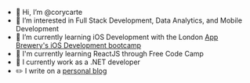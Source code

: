 - 👋 Hi, I’m @corycarte
- 👀 I’m interested in Full Stack Development, Data Analytics, and Mobile Development
- 🌱 I’m currently learning iOS Development with the London [App Brewery's iOS Development bootcamp](https://www.udemy.com/course/ios-13-app-development-bootcamp/)
- 🌱 I'm currently learning ReactJS through Free Code Camp
- 🌴 I currently work as a .NET developer
- ✏️  I write on a [personal blog](https://www.corycarte/com)
<!-- 
- 💞️ I’m looking to collaborate on ...
- 📫 How to reach me ...
-->
<!---
corycarte/corycarte is a ✨ special ✨ repository because its `README.md` (this file) appears on your GitHub profile.
You can click the Preview link to take a look at your changes.
--->
